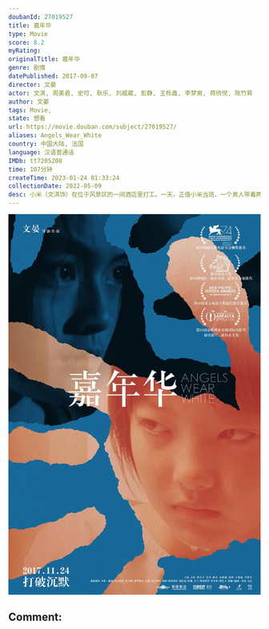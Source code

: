 ```yaml
---
doubanId: 27019527
title: 嘉年华
type: Movie
score: 8.2
myRating: 
originalTitle: 嘉年华
genre: 剧情
datePublished: 2017-09-07
director: 文晏
actor: 文淇, 周美君, 史可, 耿乐, 刘威葳, 彭静, 王栎鑫, 李梦男, 蒋欣悦, 陈竹昇
author: 文晏
tags: Movie, 
state: 想看
url: https://movie.douban.com/subject/27019527/
aliases: Angels_Wear_White
country: 中国大陆, 法国
language: 汉语普通话
IMDb: tt7205208
time: 107分钟
createTime: 2023-01-24 01:33:24
collectionDate: 2022-05-09
desc: 小米（文淇饰）在位于风景区的一间酒店里打工。一天，正值小米当班，一个男人带着两个看上去还是小学生的女孩子来开房，虽然心中所有顾虑，但小米秉着多一事不如少一事的念头替他们开了两间房。之后，在监控录像里...
---
```


![image](assets/p2503644828.jpg)

Comment: 
---

